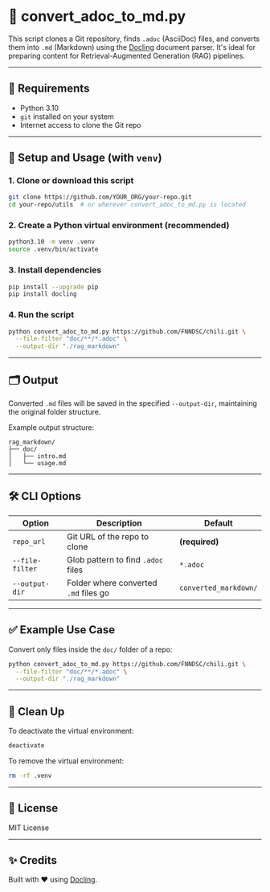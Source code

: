 # 📝 convert_adoc_to_md.py

This script clones a Git repository, finds `.adoc` (AsciiDoc) files, and converts them into `.md` (Markdown) using the [Docling](https://github.com/docling-project/docling) document parser. It's ideal for preparing content for Retrieval-Augmented Generation (RAG) pipelines.

---

## 🔧 Requirements

- Python 3.10
- `git` installed on your system
- Internet access to clone the Git repo

---

## 🚀 Setup and Usage (with `venv`)

### 1. Clone or download this script

```bash
git clone https://github.com/YOUR_ORG/your-repo.git
cd your-repo/utils  # or wherever convert_adoc_to_md.py is located
```

### 2. Create a Python virtual environment (recommended)

```bash
python3.10 -m venv .venv
source .venv/bin/activate
```

### 3. Install dependencies

```bash
pip install --upgrade pip
pip install docling
```

### 4. Run the script

```bash
python convert_adoc_to_md.py https://github.com/FNNDSC/chili.git \
  --file-filter "doc/**/*.adoc" \
  --output-dir "./rag_markdown"
```

---

## 🗂 Output

Converted `.md` files will be saved in the specified `--output-dir`, maintaining the original folder structure.

Example output structure:

```
rag_markdown/
├── doc/
│   ├── intro.md
│   └── usage.md
```

---

## 🛠️ CLI Options

| Option          | Description                                | Default               |
|-----------------|--------------------------------------------|------------------------|
| `repo_url`      | Git URL of the repo to clone               | **(required)**         |
| `--file-filter` | Glob pattern to find `.adoc` files         | `*.adoc`               |
| `--output-dir`  | Folder where converted `.md` files go      | `converted_markdown/`  |

---

## ✅ Example Use Case

Convert only files inside the `doc/` folder of a repo:

```bash
python convert_adoc_to_md.py https://github.com/FNNDSC/chili.git \
  --file-filter "doc/**/*.adoc" \
  --output-dir "./rag_markdown"
```

---

## 🧹 Clean Up

To deactivate the virtual environment:

```bash
deactivate
```

To remove the virtual environment:

```bash
rm -rf .venv
```

---

## 📄 License

MIT License

---

## ✨ Credits

Built with ❤️ using [Docling](https://github.com/docling-project/docling).

